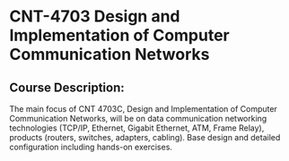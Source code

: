 
# CNT-4703 Design and Implementation of Computer Communication Networks

## Course Description: 

The main focus of CNT 4703C, Design and Implementation of Computer Communication Networks, will be on data communication networking technologies (TCP/IP, Ethernet, Gigabit Ethernet, ATM, Frame Relay), products (routers, switches, adapters, cabling). Base design and detailed configuration including hands-on exercises.

